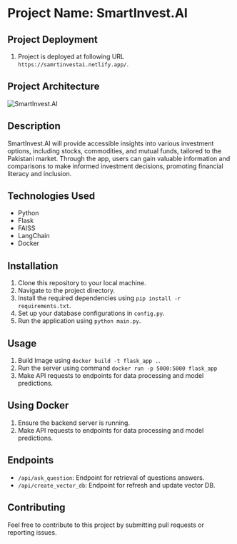 # Project Name: SmartInvest.AI

## Project Deployment
1. Project is deployed at following URL `https://samrtinvestai.netlify.app/`.

## Project Architecture
![SmartInvest.AI](architecture.png.png)


## Description
SmartInvest.AI will provide accessible insights into various investment options, including stocks, commodities, and mutual funds, tailored to the Pakistani market. Through the app, users can gain valuable information and comparisons to make informed investment decisions, promoting financial literacy and inclusion.

## Technologies Used
- Python
- Flask
- FAISS
- LangChain 
- Docker

## Installation
1. Clone this repository to your local machine.
2. Navigate to the project directory.
3. Install the required dependencies using `pip install -r requirements.txt`.
4. Set up your database configurations in `config.py`.
5. Run the application using `python main.py`.

## Usage
1. Build Image using `docker build -t flask_app .`.
2. Run the server using command `docker run -p 5000:5000 flask_app `
2. Make API requests to endpoints for data processing and model predictions.

## Using Docker
1. Ensure the backend server is running.
2. Make API requests to endpoints for data processing and model predictions.

## Endpoints
- `/api/ask_question`: Endpoint for retrieval of questions answers.
- `/api/create_vector_db`: Endpoint for refresh and update vector DB.

## Contributing
Feel free to contribute to this project by submitting pull requests or reporting issues.

